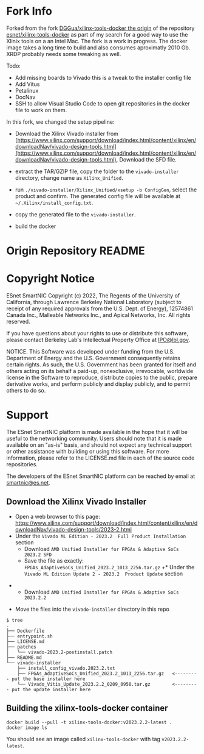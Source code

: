 # Fork Info

Forked from the fork [DGGua/xilinx-tools-docker the origin](https://github.com/DGGua/xilinx-tools-docker) of the repository [esnet/xilinx-tools-docker](https://github.com/esnet/xilinx-tools-docker.git) as part of my search for a good way to use the Xlinix tools on a an Intel Mac. The fork is a work in progress. The docker image takes a long time to build and also consumes aproximatly 2010 Gb. XRDP probably needs some tweaking as well.

Todo:
- Add missing boards to Vivado this is a tweak to the installer config file
- Add Vitus
- Petalinux
- DocNav
- SSH to allow Visual Studio Code to open git repositories in the docker file to work on them. 

In this fork, we changed the setup pipeline:

+ Download the Xilinx Vivado installer from [https://www.xilinx.com/support/download/index.html/content/xilinx/en/downloadNav/vivado-design-tools.html](https://www.xilinx.com/support/download/index.html/content/xilinx/en/downloadNav/vivado-design-tools.html), Download the SFD file.

+ extract the TAR/GZIP file, copy the folder to the `vivado-installer` directory, change name as `Xilinx_Unified`.

+ run `./vivado-installer/Xilinx_Unified/xsetup -b ConfigGen`, select the product and confirm. The generated config file will be available at `~/.Xilinx/install_config.txt`.

+ copy the generated file to the `vivado-installer`.

+ build the docker 

# Origin Repository README

# Copyright Notice

ESnet SmartNIC Copyright (c) 2022, The Regents of the University of
California, through Lawrence Berkeley National Laboratory (subject to
receipt of any required approvals from the U.S. Dept. of Energy),
12574861 Canada Inc., Malleable Networks Inc., and Apical Networks, Inc.
All rights reserved.

If you have questions about your rights to use or distribute this software,
please contact Berkeley Lab's Intellectual Property Office at
IPO@lbl.gov.

NOTICE.  This Software was developed under funding from the U.S. Department
of Energy and the U.S. Government consequently retains certain rights.  As
such, the U.S. Government has been granted for itself and others acting on
its behalf a paid-up, nonexclusive, irrevocable, worldwide license in the
Software to reproduce, distribute copies to the public, prepare derivative
works, and perform publicly and display publicly, and to permit others to do so.


# Support

The ESnet SmartNIC platform is made available in the hope that it will
be useful to the networking community. Users should note that it is
made available on an "as-is" basis, and should not expect any
technical support or other assistance with building or using this
software. For more information, please refer to the LICENSE.md file in
each of the source code repositories.

The developers of the ESnet SmartNIC platform can be reached by email
at smartnic@es.net.


Download the Xilinx Vivado Installer
------------------------------------

* Open a web browser to this page: https://www.xilinx.com/support/download/index.html/content/xilinx/en/downloadNav/vivado-design-tools/2023-2.html
* Under the `Vivado ML Edition - 2023.2  Full Product Installation` section
  * Download `AMD Unified Installer for FPGAs & Adaptive SoCs 2023.2 SFD`
  * Save the file as exactly: `FPGAs_AdaptiveSoCs_Unified_2023.2_1013_2256.tar.gz`
+* Under the `Vivado ML Edition Update 2 - 2023.2  Product Update` section
+  * Download `AMD Unified Installer for FPGAs & Adaptive SoCs 2023.2.2`
* Move the files into the `vivado-installer` directory in this repo

```
$ tree
.
├── Dockerfile
├── entrypoint.sh
├── LICENSE.md
├── patches
│   └── vivado-2023.2-postinstall.patch
├── README.md
└── vivado-installer
    ├── install_config_vivado.2023.2.txt
    ├── FPGAs_AdaptiveSoCs_Unified_2023.2_1013_2256.tar.gz   <--------- put the base installer here
    └── Vivado_Vitis_Update_2023.2.2_0209_0950.tar.gz        <--------- put the update installer here
```

Building the xilinx-tools-docker container
------------------------------------------

```
docker build --pull -t xilinx-tools-docker:v2023.2.2-latest .
docker image ls
```

You should see an image called `xilinx-tools-docker` with tag `v2023.2.2-latest`.
